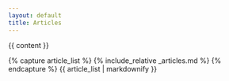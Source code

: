 ```yaml
---
layout: default
title: Articles
---
```


{{ content }}

{% capture article_list %}
  {% include_relative _articles.md %}
{% endcapture %}
{{ article_list | markdownify }}
